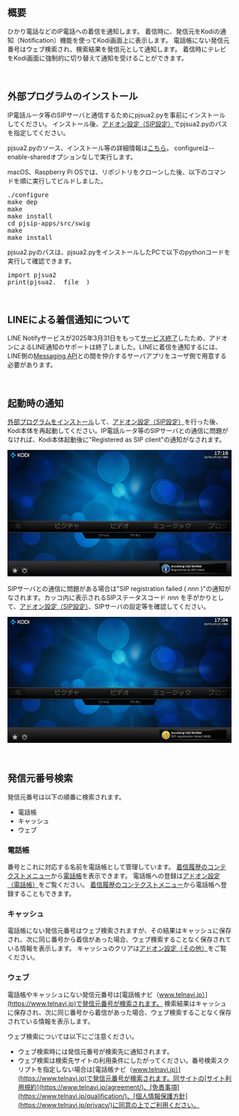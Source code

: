 ## 概要

ひかり電話などのIP電話への着信を通知します。 
着信時に、発信元をKodiの通知（Notification）機能を使ってKodi画面上に表示します。
電話帳にない発信元番号はウェブ検索され、検索結果を発信元として通知します。
着信時にテレビをKodi画面に強制的に切り替えて通知を受けることができます。

<br/>

## 外部プログラムのインストール

IP電話ルータ等のSIPサーバと通信するためにpjsua2.pyを事前にインストールしてください。
インストール後、[アドオン設定（SIP設定）](3_アドオン設定（SIP設定）.md#pjsuapy2のパス)でpjsua2.pyのパスを指定してください。

pjsua2.pyのソース、インストール等の詳細情報は[こちら](https://docs.pjsip.org/en/latest/index.html)。
configureは--enable-sharedオプションなしで実行します。

macOS、Raspberry Pi OSでは、リポジトリをクローンした後、以下のコマンドを順に実行してビルドしました。

<pre>
./configure
make dep
make
make install
cd pjsip-apps/src/swig
make
make install
</pre>

pjsua2.pyのパスは、pjsua2.pyをインストールしたPCで以下のpythonコードを実行して確認できます。

<pre>
import pjsua2
print(pjsua2.__file__)
</pre>

<br/>

## LINEによる着信通知について

LINE Notifyサービスが2025年3月31日をもって[サービス終了](https://notify-bot.line.me/closing-announce)したため、アドオンによるLINE通知のサポートは終了しました。LINEに着信を通知するには、LINE側の[Messaging API](https://developers.line.biz/ja/services/messaging-api/)との間を仲介するサーバアプリをユーザ側で用意する必要があります。

<br/>

## 起動時の通知

[外部プログラムをインストール](0_概要.md#外部プログラムのインストール)して、[アドオン設定（SIP設定）](3_アドオン設定（SIP設定）.md)を行った後、Kodi本体を再起動してください。IP電話ルータ等のSIPサーバとの通信に問題がなければ、Kodi本体起動後に"Registered as SIP client"の通知がなされます。

![起動成功時の通知](images/0_概要/registration_succeeded.png)

SIPサーバとの通信に問題がある場合は"SIP registration failed ( _nnn_ )"の通知がなされます。カッコ内に表示されるSIPステータスコード _nnn_ を手がかりとして、[アドオン設定（SIP設定）](3_アドオン設定（SIP設定）.md)、SIPサーバの設定等を確認してください。

![起動失敗時の通知](images/0_概要/registration_error.png)

<br/>

## 発信元番号検索

発信元番号は以下の順番に検索されます。

* 電話帳
* キャッシュ
* ウェブ

### 電話帳

番号とこれに対応する名前を電話帳として管理しています。
[着信履歴のコンテクストメニュー](1_着信履歴（起動画面）.md#コンテクストメニュー)から[電話帳](2_電話帳.md)を表示できます。
電話帳への登録は[アドオン設定（電話帳）](4_アドオン設定（電話帳）.md)をご覧ください。
[着信履歴のコンテクストメニュー](1_着信履歴（起動画面）.md#コンテクストメニュー)から電話帳へ登録することもできます。

### キャッシュ

電話帳にない発信元番号はウェブ検索されますが、その結果はキャッシュに保存され、次に同じ番号から着信があった場合、ウェブ検索することなく保存されている情報を表示します。
キャッシュのクリアは[アドオン設定（その他）](5_アドオン設定（その他）.md#キャッシュをクリアする)をご覧ください。

### ウェブ

電話帳やキャッシュにない発信元番号は[電話帳ナビ（www.telnavi.jp）](https://www.telnavi.jp)で発信元番号が検索されます。
検索結果はキャッシュに保存され、次に同じ番号から着信があった場合、ウェブ検索することなく保存されている情報を表示します。

ウェブ検索については以下にご注意ください。

* ウェブ検索時には発信元番号が検索先に通知されます。
* ウェブ検索は検索先サイトの利用条件にしたがってください。番号検索スクリプトを指定しない場合は[電話帳ナビ（www.telnavi.jp）](https://www.telnavi.jp)で発信元番号が検索されます。同サイトの[サイト利用規約](https://www.telnavi.jp/agreement/)、[免責事項](https://www.telnavi.jp/qualification/)、[個人情報保護方針](https://www.telnavi.jp/privacy/)に同意の上でご利用ください。
